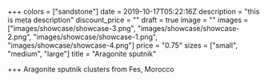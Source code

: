 +++
colors = ["sandstone"]
date = 2019-10-17T05:22:16Z
description = "this is meta description"
discount_price = ""
draft = true
image = ""
images = ["images/showcase/showcase-3.png", "images/showcase/showcase-2.png", "images/showcase/showcase-1.png", "images/showcase/showcase-4.png"]
price = "0.75"
sizes = ["small", "medium", "large"]
title = "Aragonite sputnik"

+++
Aragonite sputnik clusters from Fes, Morocco